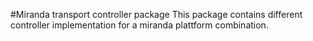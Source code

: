 #Miranda transport controller package
This package contains different controller implementation for a miranda plattform combination.